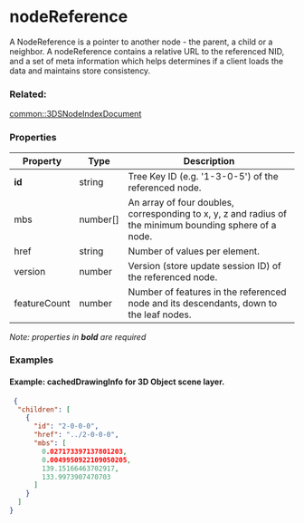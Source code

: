# nodeReference

A NodeReference is a pointer to another node - the parent, a child or a neighbor. A nodeReference contains a relative URL to the referenced NID, and a set of meta information which helps determines if a client loads the data and maintains store consistency.

### Related:

[common::3DSNodeIndexDocument](3DSNodeIndexDocument.md)
### Properties

| Property | Type | Description |
| --- | --- | --- |
| **id** | string | Tree Key ID (e.g. '1-3-0-5') of the referenced node. |
| mbs | number[] | An array of four doubles, corresponding to x, y, z and radius of the minimum bounding sphere of a node. |
| href | string | Number of values per element. |
| version | number | Version (store update session ID) of the referenced node. |
| featureCount | number | Number of features in the referenced node and its descendants, down to the leaf nodes. |

*Note: properties in **bold** are required*

### Examples 

#### Example: cachedDrawingInfo for 3D Object scene layer. 

```json
 {
  "children": [
    {
      "id": "2-0-0-0",
      "href": "../2-0-0-0",
      "mbs": [
        0.027173397137801203,
        0.0049950922109050205,
        139.15166463702917,
        133.9973907470703
      ]
    }
  ]
} 
```

